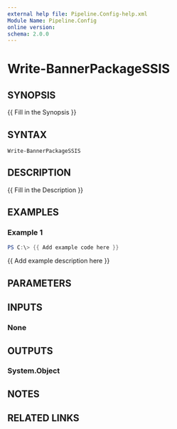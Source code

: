 ```yaml
---
external help file: Pipeline.Config-help.xml
Module Name: Pipeline.Config
online version:
schema: 2.0.0
---
```


# Write-BannerPackageSSIS

## SYNOPSIS
{{ Fill in the Synopsis }}

## SYNTAX

```
Write-BannerPackageSSIS
```

## DESCRIPTION
{{ Fill in the Description }}

## EXAMPLES

### Example 1
```powershell
PS C:\> {{ Add example code here }}
```

{{ Add example description here }}

## PARAMETERS

## INPUTS

### None
## OUTPUTS

### System.Object
## NOTES

## RELATED LINKS
